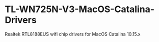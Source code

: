 # TL-WN725N-V3-MacOS-Catalina-Drivers
Realtek RTL8188EUS wifi chip drivers for MacOS Catalina 10.15.x 
